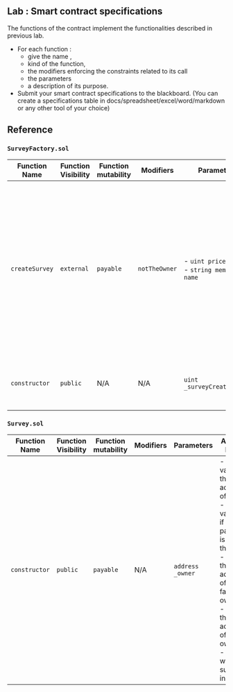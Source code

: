 ## Lab : Smart contract specifications 

The functions of the contract implement the functionalities described in previous lab. 

- For each function : 
    - give the name , 
    - kind of the function, 
    - the modifiers enforcing the constraints related to its call
    - the parameters 
    - a description of its purpose.
- Submit your smart contract specifications to the blackboard. (You can create a specifications table in docs/spreadsheet/excel/word/markdown or any other tool of your choice)


## Reference

### `SurveyFactory.sol`

|Function Name | Function Visibility | Function mutability | Modifiers | Parameters | Action - Notes |
|--------------|---------------------|----------------------------------|-----------|------------|----------------|
| `createSurvey` | `external`        | `payable`                        | `notTheOwner` | - `uint price`<br/> - `string memory name` | - validates that amount is greater than the surveyCreation Fees<br/> - calculates the survey reward - maintains the surveyToOwner ledger<br/> - determines the survey ID<br/> - deploys the survey contract<br/> - notifies about survey creation<br/> - returns the address of deploy survey contract and survey id | 
| `constructor` | `public` | N/A | N/A | `uint _surveyCreationFees` | - sets the `surveycreationfees` within the contract<br/>- notifies about initialization of the survey |

### `Survey.sol`

|Function Name | Function Visibility | Function mutability | Modifiers | Parameters | Action - Notes |
|--------------|---------------------|----------------------------------|-----------|------------|----------------|
| `constructor` | `public` | `payable` | N/A | `address _owner` | - validate the address of owner<br/>- validate if payment is more than zero<br/>- store the address of factory owner<br/>- store the address of survey owner<br/>- notify when the survey is initialized |